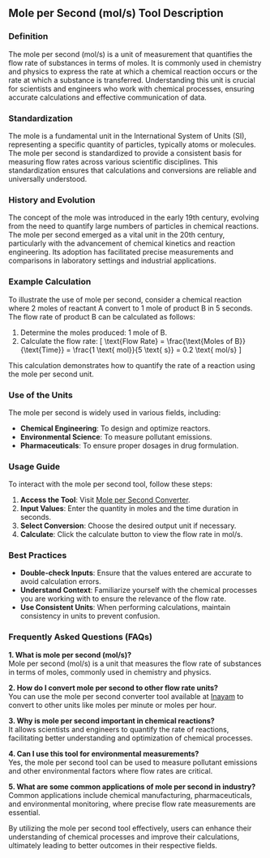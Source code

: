 ## Mole per Second (mol/s) Tool Description

### Definition
The mole per second (mol/s) is a unit of measurement that quantifies the flow rate of substances in terms of moles. It is commonly used in chemistry and physics to express the rate at which a chemical reaction occurs or the rate at which a substance is transferred. Understanding this unit is crucial for scientists and engineers who work with chemical processes, ensuring accurate calculations and effective communication of data.

### Standardization
The mole is a fundamental unit in the International System of Units (SI), representing a specific quantity of particles, typically atoms or molecules. The mole per second is standardized to provide a consistent basis for measuring flow rates across various scientific disciplines. This standardization ensures that calculations and conversions are reliable and universally understood.

### History and Evolution
The concept of the mole was introduced in the early 19th century, evolving from the need to quantify large numbers of particles in chemical reactions. The mole per second emerged as a vital unit in the 20th century, particularly with the advancement of chemical kinetics and reaction engineering. Its adoption has facilitated precise measurements and comparisons in laboratory settings and industrial applications.

### Example Calculation
To illustrate the use of mole per second, consider a chemical reaction where 2 moles of reactant A convert to 1 mole of product B in 5 seconds. The flow rate of product B can be calculated as follows:

1. Determine the moles produced: 1 mole of B.
2. Calculate the flow rate: 
   \[
   \text{Flow Rate} = \frac{\text{Moles of B}}{\text{Time}} = \frac{1 \text{ mol}}{5 \text{ s}} = 0.2 \text{ mol/s}
   \]

This calculation demonstrates how to quantify the rate of a reaction using the mole per second unit.

### Use of the Units
The mole per second is widely used in various fields, including:
- **Chemical Engineering**: To design and optimize reactors.
- **Environmental Science**: To measure pollutant emissions.
- **Pharmaceuticals**: To ensure proper dosages in drug formulation.

### Usage Guide
To interact with the mole per second tool, follow these steps:
1. **Access the Tool**: Visit [Mole per Second Converter](https://www.inayam.co/unit-converter/flow_rate_mole).
2. **Input Values**: Enter the quantity in moles and the time duration in seconds.
3. **Select Conversion**: Choose the desired output unit if necessary.
4. **Calculate**: Click the calculate button to view the flow rate in mol/s.

### Best Practices
- **Double-check Inputs**: Ensure that the values entered are accurate to avoid calculation errors.
- **Understand Context**: Familiarize yourself with the chemical processes you are working with to ensure the relevance of the flow rate.
- **Use Consistent Units**: When performing calculations, maintain consistency in units to prevent confusion.

### Frequently Asked Questions (FAQs)

**1. What is mole per second (mol/s)?**  
Mole per second (mol/s) is a unit that measures the flow rate of substances in terms of moles, commonly used in chemistry and physics.

**2. How do I convert mole per second to other flow rate units?**  
You can use the mole per second converter tool available at [Inayam](https://www.inayam.co/unit-converter/flow_rate_mole) to convert to other units like moles per minute or moles per hour.

**3. Why is mole per second important in chemical reactions?**  
It allows scientists and engineers to quantify the rate of reactions, facilitating better understanding and optimization of chemical processes.

**4. Can I use this tool for environmental measurements?**  
Yes, the mole per second tool can be used to measure pollutant emissions and other environmental factors where flow rates are critical.

**5. What are some common applications of mole per second in industry?**  
Common applications include chemical manufacturing, pharmaceuticals, and environmental monitoring, where precise flow rate measurements are essential.

By utilizing the mole per second tool effectively, users can enhance their understanding of chemical processes and improve their calculations, ultimately leading to better outcomes in their respective fields.